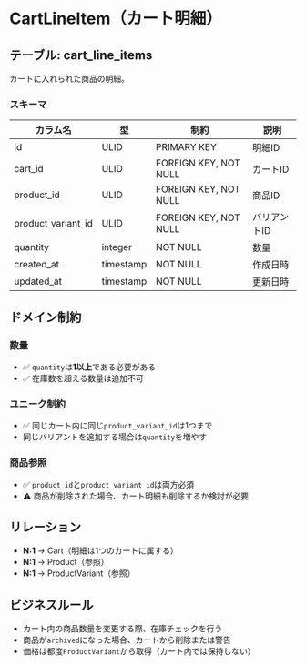 # CartLineItem（カート明細）

## テーブル: cart_line_items

カートに入れられた商品の明細。

### スキーマ

| カラム名 | 型 | 制約 | 説明 |
|---------|-----|------|------|
| id | ULID | PRIMARY KEY | 明細ID |
| cart_id | ULID | FOREIGN KEY, NOT NULL | カートID |
| product_id | ULID | FOREIGN KEY, NOT NULL | 商品ID |
| product_variant_id | ULID | FOREIGN KEY, NOT NULL | バリアントID |
| quantity | integer | NOT NULL | 数量 |
| created_at | timestamp | NOT NULL | 作成日時 |
| updated_at | timestamp | NOT NULL | 更新日時 |

## ドメイン制約

### 数量

- ✅ `quantity`は**1以上**である必要がある
- ✅ 在庫数を超える数量は追加不可

### ユニーク制約

- ✅ 同じカート内に同じ`product_variant_id`は1つまで
- 同じバリアントを追加する場合は`quantity`を増やす

### 商品参照

- ✅ `product_id`と`product_variant_id`は両方必須
- ⚠️ 商品が削除された場合、カート明細も削除するか検討が必要

## リレーション

- **N:1** → Cart（明細は1つのカートに属する）
- **N:1** → Product（参照）
- **N:1** → ProductVariant（参照）

## ビジネスルール

- カート内の商品数量を変更する際、在庫チェックを行う
- 商品が`archived`になった場合、カートから削除または警告
- 価格は都度`ProductVariant`から取得（カート内では保持しない）
